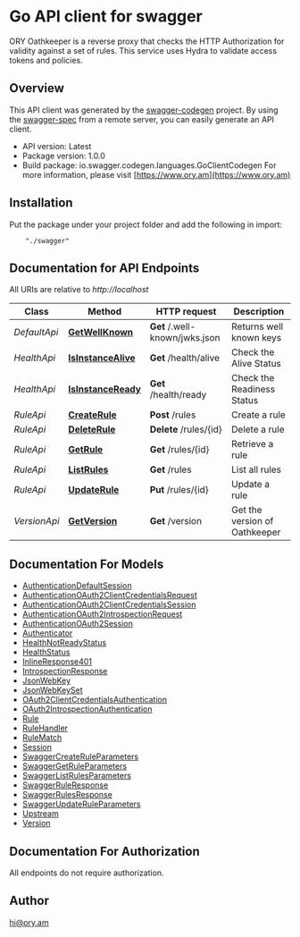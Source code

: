 # Go API client for swagger

ORY Oathkeeper is a reverse proxy that checks the HTTP Authorization for validity against a set of rules. This service uses Hydra to validate access tokens and policies.

## Overview
This API client was generated by the [swagger-codegen](https://github.com/swagger-api/swagger-codegen) project.  By using the [swagger-spec](https://github.com/swagger-api/swagger-spec) from a remote server, you can easily generate an API client.

- API version: Latest
- Package version: 1.0.0
- Build package: io.swagger.codegen.languages.GoClientCodegen
For more information, please visit [https://www.ory.am](https://www.ory.am)

## Installation
Put the package under your project folder and add the following in import:
```
    "./swagger"
```

## Documentation for API Endpoints

All URIs are relative to *http://localhost*

Class | Method | HTTP request | Description
------------ | ------------- | ------------- | -------------
*DefaultApi* | [**GetWellKnown**](docs/DefaultApi.md#getwellknown) | **Get** /.well-known/jwks.json | Returns well known keys
*HealthApi* | [**IsInstanceAlive**](docs/HealthApi.md#isinstancealive) | **Get** /health/alive | Check the Alive Status
*HealthApi* | [**IsInstanceReady**](docs/HealthApi.md#isinstanceready) | **Get** /health/ready | Check the Readiness Status
*RuleApi* | [**CreateRule**](docs/RuleApi.md#createrule) | **Post** /rules | Create a rule
*RuleApi* | [**DeleteRule**](docs/RuleApi.md#deleterule) | **Delete** /rules/{id} | Delete a rule
*RuleApi* | [**GetRule**](docs/RuleApi.md#getrule) | **Get** /rules/{id} | Retrieve a rule
*RuleApi* | [**ListRules**](docs/RuleApi.md#listrules) | **Get** /rules | List all rules
*RuleApi* | [**UpdateRule**](docs/RuleApi.md#updaterule) | **Put** /rules/{id} | Update a rule
*VersionApi* | [**GetVersion**](docs/VersionApi.md#getversion) | **Get** /version | Get the version of Oathkeeper


## Documentation For Models

 - [AuthenticationDefaultSession](docs/AuthenticationDefaultSession.md)
 - [AuthenticationOAuth2ClientCredentialsRequest](docs/AuthenticationOAuth2ClientCredentialsRequest.md)
 - [AuthenticationOAuth2ClientCredentialsSession](docs/AuthenticationOAuth2ClientCredentialsSession.md)
 - [AuthenticationOAuth2IntrospectionRequest](docs/AuthenticationOAuth2IntrospectionRequest.md)
 - [AuthenticationOAuth2Session](docs/AuthenticationOAuth2Session.md)
 - [Authenticator](docs/Authenticator.md)
 - [HealthNotReadyStatus](docs/HealthNotReadyStatus.md)
 - [HealthStatus](docs/HealthStatus.md)
 - [InlineResponse401](docs/InlineResponse401.md)
 - [IntrospectionResponse](docs/IntrospectionResponse.md)
 - [JsonWebKey](docs/JsonWebKey.md)
 - [JsonWebKeySet](docs/JsonWebKeySet.md)
 - [OAuth2ClientCredentialsAuthentication](docs/OAuth2ClientCredentialsAuthentication.md)
 - [OAuth2IntrospectionAuthentication](docs/OAuth2IntrospectionAuthentication.md)
 - [Rule](docs/Rule.md)
 - [RuleHandler](docs/RuleHandler.md)
 - [RuleMatch](docs/RuleMatch.md)
 - [Session](docs/Session.md)
 - [SwaggerCreateRuleParameters](docs/SwaggerCreateRuleParameters.md)
 - [SwaggerGetRuleParameters](docs/SwaggerGetRuleParameters.md)
 - [SwaggerListRulesParameters](docs/SwaggerListRulesParameters.md)
 - [SwaggerRuleResponse](docs/SwaggerRuleResponse.md)
 - [SwaggerRulesResponse](docs/SwaggerRulesResponse.md)
 - [SwaggerUpdateRuleParameters](docs/SwaggerUpdateRuleParameters.md)
 - [Upstream](docs/Upstream.md)
 - [Version](docs/Version.md)


## Documentation For Authorization

 All endpoints do not require authorization.


## Author

hi@ory.am

